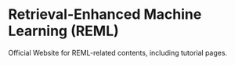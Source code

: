 # Retrieval-Enhanced Machine Learning (REML)
Official Website for REML-related contents, including tutorial pages.

